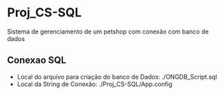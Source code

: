 # Proj_CS-SQL
Sistema de gerenciamento de um petshop com conexão com banco de dados

## Conexao SQL
- Local do arquivo para criação do banco de Dados: ./ONGDB_Script.sql
- Local da String de Conexão: ./Proj_CS-SQL/App.config